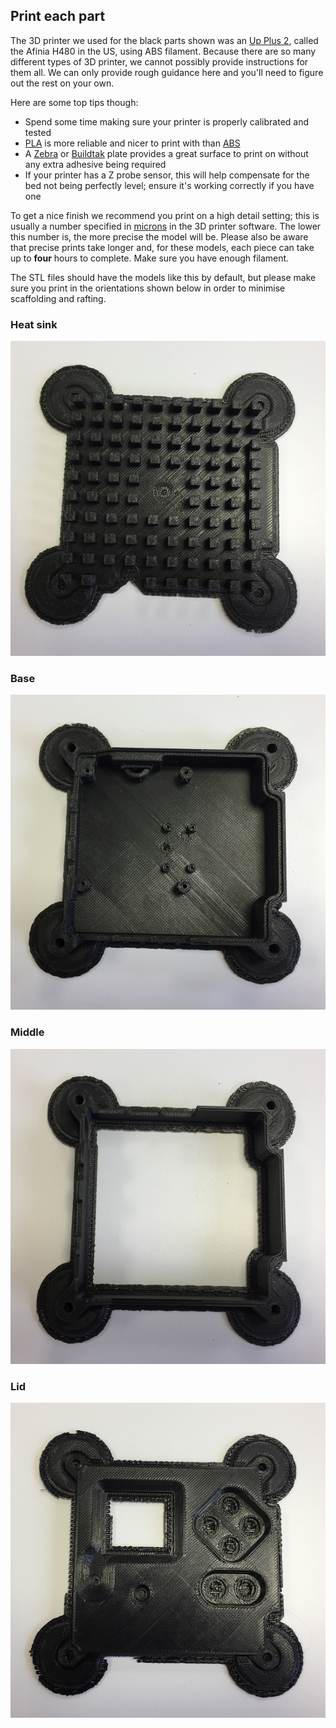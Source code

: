 ## Print each part

The 3D printer we used for the black parts shown was an [Up Plus 2](https://www.3dhubs.com/3d-printers/up-plus-2), called the Afinia H480 in the US, using ABS filament. Because there are so many different types of 3D printer, we cannot possibly provide instructions for them all. We can only provide rough guidance here and you'll need to figure out the rest on your own.

Here are some top tips though:

- Spend some time making sure your printer is properly calibrated and tested
- [PLA](https://en.wikipedia.org/wiki/Polylactic_acid) is more reliable and nicer to print with than [ABS](https://en.wikipedia.org/wiki/Acrylonitrile_butadiene_styrene)
- A [Zebra](http://www.printinz.com/zebra-plates/) or [Buildtak](http://www.buildtak.eu/) plate provides a great surface to print on without any extra adhesive being required
- If your printer has a Z probe sensor, this will help compensate for the bed not being perfectly level; ensure it's working correctly if you have one

To get a nice finish we recommend you print on a high detail setting; this is usually a number specified in [microns](https://en.wikipedia.org/wiki/Micrometre) in the 3D printer software. The lower this number is, the more precise the model will be. Please also be aware that precise prints take longer and, for these models, each piece can take up to **four** hours to complete. Make sure you have enough filament.

The STL files should have the models like this by default, but please make sure you print in the orientations shown below in order to minimise scaffolding and rafting.

### Heat sink

![Anti warp heat sink raw print](images/heatsink-antiwarp.png)

### Base

![Anti warp base raw print](images/base-antiwarp.png)

### Middle

![Anti warp middle raw print](images/middle-antiwarp.png)

### Lid

![Anti warp lid raw print](images/lid-antiwarp.png)


